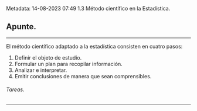 Metadata:
14-08-2023
07:49
1.3 Método científico en la Estadística.

## Apunte.
---
El método científico adaptado a la estadística consisten en cuatro pasos:
1. Definir el objeto de estudio.
2. Formular un plan para recopilar información.
3. Analizar e interpretar.
4. Emitir conclusiones de manera que sean comprensibles.


###### Tareas.
---







